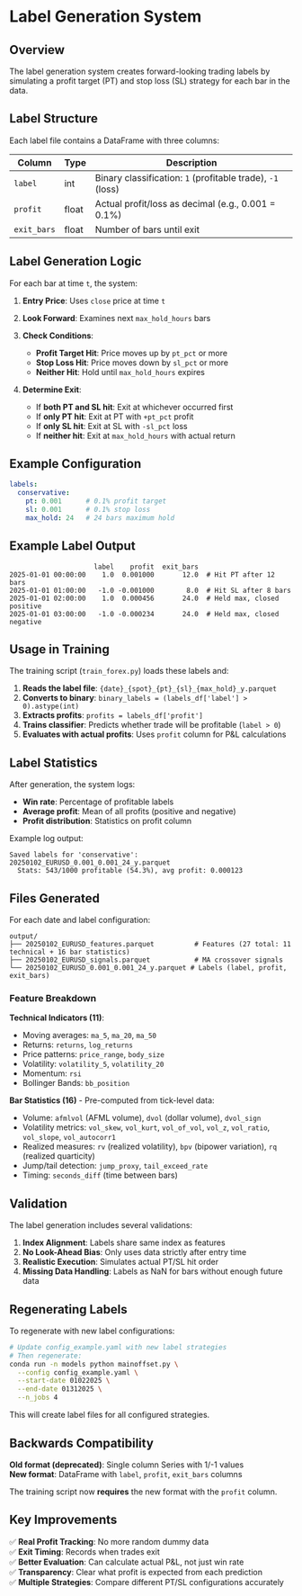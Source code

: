 # Label Generation System

## Overview

The label generation system creates forward-looking trading labels by simulating a profit target (PT) and stop loss (SL) strategy for each bar in the data.

## Label Structure

Each label file contains a DataFrame with three columns:

| Column | Type | Description |
|--------|------|-------------|
| `label` | int | Binary classification: `1` (profitable trade), `-1` (loss) |
| `profit` | float | Actual profit/loss as decimal (e.g., 0.001 = 0.1%) |
| `exit_bars` | float | Number of bars until exit |

## Label Generation Logic

For each bar at time `t`, the system:

1. **Entry Price**: Uses `close` price at time `t`
2. **Look Forward**: Examines next `max_hold_hours` bars
3. **Check Conditions**:
   - **Profit Target Hit**: Price moves up by `pt_pct` or more
   - **Stop Loss Hit**: Price moves down by `sl_pct` or more
   - **Neither Hit**: Hold until `max_hold_hours` expires

4. **Determine Exit**:
   - If **both PT and SL hit**: Exit at whichever occurred first
   - If **only PT hit**: Exit at PT with `+pt_pct` profit
   - If **only SL hit**: Exit at SL with `-sl_pct` loss
   - If **neither hit**: Exit at `max_hold_hours` with actual return

## Example Configuration

```yaml
labels:
  conservative:
    pt: 0.001      # 0.1% profit target
    sl: 0.001      # 0.1% stop loss
    max_hold: 24   # 24 bars maximum hold
```

## Example Label Output

```
                     label    profit  exit_bars
2025-01-01 00:00:00    1.0  0.001000       12.0  # Hit PT after 12 bars
2025-01-01 01:00:00   -1.0 -0.001000        8.0  # Hit SL after 8 bars
2025-01-01 02:00:00    1.0  0.000456       24.0  # Held max, closed positive
2025-01-01 03:00:00   -1.0 -0.000234       24.0  # Held max, closed negative
```

## Usage in Training

The training script (`train_forex.py`) loads these labels and:

1. **Reads the label file**: `{date}_{spot}_{pt}_{sl}_{max_hold}_y.parquet`
2. **Converts to binary**: `binary_labels = (labels_df['label'] > 0).astype(int)`
3. **Extracts profits**: `profits = labels_df['profit']`
4. **Trains classifier**: Predicts whether trade will be profitable (`label > 0`)
5. **Evaluates with actual profits**: Uses `profit` column for P&L calculations

## Label Statistics

After generation, the system logs:
- **Win rate**: Percentage of profitable labels
- **Average profit**: Mean of all profits (positive and negative)
- **Profit distribution**: Statistics on profit column

Example log output:
```
Saved labels for 'conservative': 20250102_EURUSD_0.001_0.001_24_y.parquet
  Stats: 543/1000 profitable (54.3%), avg profit: 0.000123
```

## Files Generated

For each date and label configuration:

```
output/
├── 20250102_EURUSD_features.parquet          # Features (27 total: 11 technical + 16 bar statistics)
├── 20250102_EURUSD_signals.parquet           # MA crossover signals
└── 20250102_EURUSD_0.001_0.001_24_y.parquet # Labels (label, profit, exit_bars)
```

### Feature Breakdown

**Technical Indicators (11)**:
- Moving averages: `ma_5`, `ma_20`, `ma_50`
- Returns: `returns`, `log_returns`
- Price patterns: `price_range`, `body_size`
- Volatility: `volatility_5`, `volatility_20`
- Momentum: `rsi`
- Bollinger Bands: `bb_position`

**Bar Statistics (16)** - Pre-computed from tick-level data:
- Volume: `afmlvol` (AFML volume), `dvol` (dollar volume), `dvol_sign`
- Volatility metrics: `vol_skew`, `vol_kurt`, `vol_of_vol`, `vol_z`, `vol_ratio`, `vol_slope`, `vol_autocorr1`
- Realized measures: `rv` (realized volatility), `bpv` (bipower variation), `rq` (realized quarticity)
- Jump/tail detection: `jump_proxy`, `tail_exceed_rate`
- Timing: `seconds_diff` (time between bars)

## Validation

The label generation includes several validations:

1. **Index Alignment**: Labels share same index as features
2. **No Look-Ahead Bias**: Only uses data strictly after entry time
3. **Realistic Execution**: Simulates actual PT/SL hit order
4. **Missing Data Handling**: Labels as NaN for bars without enough future data

## Regenerating Labels

To regenerate with new label configurations:

```bash
# Update config_example.yaml with new label strategies
# Then regenerate:
conda run -n models python mainoffset.py \
  --config config_example.yaml \
  --start-date 01022025 \
  --end-date 01312025 \
  --n_jobs 4
```

This will create label files for all configured strategies.

## Backwards Compatibility

**Old format (deprecated)**: Single column Series with 1/-1 values  
**New format**: DataFrame with `label`, `profit`, `exit_bars` columns

The training script now **requires** the new format with the `profit` column.

## Key Improvements

✅ **Real Profit Tracking**: No more random dummy data  
✅ **Exit Timing**: Records when trades exit  
✅ **Better Evaluation**: Can calculate actual P&L, not just win rate  
✅ **Transparency**: Clear what profit is expected from each prediction  
✅ **Multiple Strategies**: Compare different PT/SL configurations accurately
